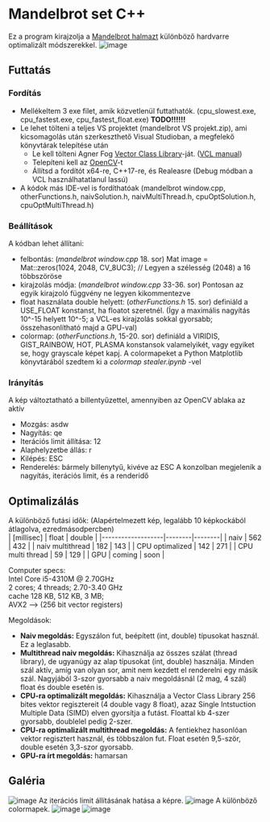 # Mandelbrot set C++
Ez a program kirajzolja a [Mandelbrot halmazt](https://en.wikipedia.org/wiki/Mandelbrot_set) különböző hardvarre optimalizált módszerekkel.
![image](https://user-images.githubusercontent.com/42745647/165772405-47400d78-089c-47ab-9ca7-9520d7ae53f0.png)
## Futtatás
### Fordítás
* Mellékeltem 3 exe filet, amik közvetlenül futtathatók. (cpu_slowest.exe, cpu_fastest.exe, cpu_fastest_float.exe) **TODO!!!!!!**
* Le lehet tölteni a teljes VS projektet (mandelbrot VS projekt.zip), ami kicsomagolás után szerkeszthető Visual Studioban, a megfelekő könyvtárak telepítése után
  * Le kell tölteni Agner Fog [Vector Class Library](https://github.com/vectorclass/version2)-ját. ([VCL manual](https://www.agner.org/optimize/vcl_manual.pdf))
  * Telepíteni kell az [OpenCV](https://learnopencv.com/code-opencv-in-visual-studio/)-t
  * Állítsd a fordítót x64-re, C++17-re, és Realeasre (Debug módban a VCL használhatatlanul lassú)
* A kódok más IDE-vel is fordíthatóak (mandelbrot window.cpp, otherFunctions.h, naivSolution.h, naivMultiThread.h, cpuOptSolution.h, cpuOptMultiThread.h)
### Beállítások
A kódban lehet állítani:
* felbontás: (*mandelbrot window.cpp* 18. sor) Mat image = Mat::zeros(1024, 2048, CV_8UC3); // Legyen a szélesség (2048) a 16 többszöröse
* kirajzolás módja: (*mandelbrot window.cpp* 33-36. sor) Pontosan az egyik kirajzoló függvény ne legyen kikommentezve
* float használata double helyett: (*otherFunctions.h* 15. sor) definiáld a USE_FLOAT konstanst, ha floatot szeretnél. (Így a maximális nagyítás 10^-15 helyett 10^-5; a VCL-es kirajzolás sokkal gyorsabb; összehasonlítható majd a GPU-val)
* colormap: (*otherFunctions.h*, 15-20. sor) definiáld a VIRIDIS, GIST_RAINBOW, HOT, PLASMA konstansok valamelyikét, vagy egyiket se, hogy grayscale képet kapj. A colormapeket a Python Matplotlib könyvtárából szedtem ki a *colormap stealer.ipynb* -vel
### Irányítás
A kép változtatható a billentyűzettel, amennyiben az OpenCV ablaka az aktív
* Mozgás: asdw
* Nagyítás: qe
* Iterációs limit állítása: 12
* Alaphelyzetbe állás: r
* Kilépés: ESC
* Renderelés: bármely billenytyű, kivéve az ESC
A konzolban megjeleník a nagyítás, iterációs limit, és a renderidő
## Optimalizálás
A különböző futási idők:
(Alapértelmezett kép, legalább 10 képkockából átlagolva, ezredmásodpercben)<br/>
| [millisec]        | float  | double |
|-------------------|--------|--------|
| naiv              | 562    | 432    |
| naiv multithread  | 182    | 143    |
| CPU optimalized   | 142    | 271    |
| CPU multi thread  | 59     | 129    |
| GPU               | coming | soon   |

Computer specs:  
  Intel Core i5-4310M @ 2.70GHz  
  2 cores; 4 threads; 2.70-3.40 GHz  
  cache 128 KB, 512 KB, 3 MB;  
  AVX2 --> (256 bit vector registers)  
  
Megoldások:
* **Naiv megoldás:** Egyszálon fut, beépített (int, double) típusokat használ. Ez a leglasabb.
* **Multithread naiv megoldás:** Kihasználja az összes szálat (thread library), de ugyanúgy az alap típusokat (int, double) használja. Minden szál aktív, amíg van olyan sor, amit nem kezdett el renderelni egy másik szál. Nagyjából 3-szor gyorsabb a naiv megoldásnál (2 mag, 4 szál) float és double esetén is.
* **CPU-ra optimalizált megoldás:**  Kihasználja a Vector Class Library 256 bites vektor regisztereit (4 double vagy 8 float), azaz Single Intstuction Multiple Data (SIMD) elven gyorsítja a futást. Floattal kb 4-szer gyorsabb, doublelel pedig 2-szer.
* **CPU-ra optimalizált multithread megoldás:** A fentiekhez hasonlóan vektor regisztert használ, és többszálon fut. Float esetén 9,5-ször, double esetén 3,3-szor gyorsabb.
* **GPU-ra írt megoldás:** hamarsan

## Galéria
![image](https://user-images.githubusercontent.com/42745647/165774675-5cb76e5a-a502-4567-a780-0441fbef135c.png)
Az iterációs limit állításának hatása a képre.
![image](https://user-images.githubusercontent.com/42745647/165777869-7a24e55f-52f0-4261-b16f-a383c4fd9c7a.png)
A különböző colormapek.
![image](https://user-images.githubusercontent.com/42745647/165778969-5ef6dc73-a68a-4e7a-965a-a19b808f37e0.png)
![image](https://user-images.githubusercontent.com/42745647/165779859-4414b0d0-a69e-4095-b49f-a273f1719ac0.png)

